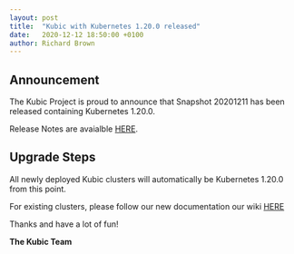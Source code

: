 ```yaml
---
layout: post
title:  "Kubic with Kubernetes 1.20.0 released"
date:   2020-12-12 18:50:00 +0100
author: Richard Brown
---
```


## Announcement

The Kubic Project is proud to announce that Snapshot 20201211 has been released containing Kubernetes 1.20.0.

Release Notes are avaialble [HERE](https://kubernetes.io/docs/setup/release/notes/#changes).

## Upgrade Steps

All newly deployed Kubic clusters will automatically be Kubernetes 1.20.0 from this point.

For existing clusters, please follow our new documentation our wiki [HERE](https://en.opensuse.org/Kubic:Upgrading_kubeadm_clusters)

Thanks and have a lot of fun!

**The Kubic Team**
